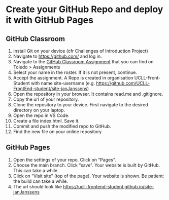 # Create your GitHub Repo and deploy it with GitHub Pages
## GitHub Classroom
1. Install Git on your device (cfr Challenges of Introduction Project)
1. Navigate to https://github.com/ and log in.
1. Navigate to the [GitHub Classroom Assignment](https://classroom.github.com/a/FlkNDRlK) that you can find on Toledo > Assignments
1. Select your name in the roster. If it is not present, continue.
1. Accept the assignment. A Repo is created in organisation UCLL-Front-Student with name site-username (e.g. https://github.com/UCLL-FrontEnd-student/site-janJanssens)
1. Open the repository in your browser. It contains  read.me and .gitignore.
1. Copy the url of your repository.
1. Clone the repository to your device. First navigate to the desired directory on your laptop.
1. Open the repo in VS Code.
1. Create a file index.html. Save it.
1. Commit and push the modified repo to GitHub.
1. Find the new file on your online repository

## GitHub Pages
1. Open the settings of your repo. Click on “Pages”.
1. Choose the main branch. Click “save”. Your website is built by GitHub. This can take a while. 
1. Click on “Visit site” (top of the page). Your website is shown. Be patient: the build can take a while.
1. The url should look like https://ucll-frontend-student.github.io/site-janJanssens